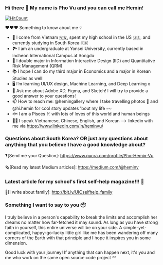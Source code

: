 ### Hi there 👋 My name is Pho Vu and you can call me Hemin!

[![HitCount](http://hits.dwyl.com/pohpoh0703/pohpoh0703.svg)](http://hits.dwyl.com/pohpoh0703/pohpoh0703)

 ❤️❤️❤️ Something to know about me 💡

- 🌱 I come from Vietnam 🇻🇳, spent my high school in the US 🇺🇸, and currently studying in South Korea 🇰🇷
- 🏞 I am an undergraduate at Yonsei University, currently based in Incheon International Campus at Songdo 
- 🔭 I double major in Information Interactive Design (IID) and Quantitative Risk Management (QRM)
- 📚 I hope I can do my third major in Economics and a major in Korean Studies as well 
- 🖥 I’m learning UI/UX design, Machine Learning, and Deep Learning x
- 💬 Ask me about Adobe XD, Figma, and Sketch! I will try to provide a good answer to your questions!
- 📫 How to reach me: @hemingallery where I take travelling photos 📸 and @hi.hemin for cool story updates 'bout my life ~~
- 🐟 I am a Pisces ♓️ with lots of loves of this world and human beings
- 👩🏻 I speak Vietnamese, Chinese, English, and Korean
--> linkedin with me via https://www.linkedin.com/in/heminvu/


### Questions about South Korea? OR just any questions about anything that you believe I have a good knowledge about?

❓[Send me your Question]: https://www.quora.com/profile/Pho-Hemin-Vu

🗞[Read my latest Medium articles]: https://medium.com/@heminv


### Latest article for my school's first self-help magazine!!! 📨

[I write about family]: http://bit.ly/UICselfhelp_family


### Something I want to say to you 📦

I truly believe in a person's capability to break the limits and accomplish her dreams no matter how far-fetched it may sound. As long as you have strong faith in yourself, this entire universe will be on your side. A simple-yet-complicated, happy-go-lucky little girl like me has been wandering off many corners of the Earth with that principle and I hope it inspires you in some dimension. 

Good luck with your journey! If anything that can happen next, it's you and me who work on the same open source code project ^^
